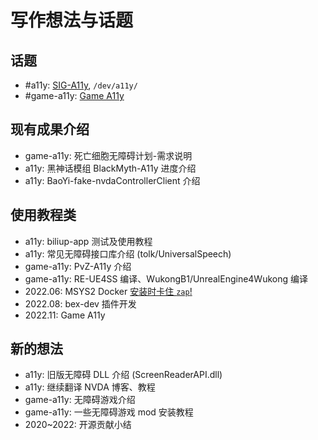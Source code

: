 # 写作想法与话题

## 话题

- #a11y: [SIG-A11y](https://github.com/sig-a11y), `/dev/a11y/`
- #game-a11y: [Game A11y](https://github.com/game-a11y)


## 现有成果介绍

- game-a11y: 死亡细胞无障碍计划-需求说明
- a11y: 黑神话模组 BlackMyth-A11y 进度介绍
- a11y: BaoYi-fake-nvdaControllerClient 介绍


## 使用教程类

- a11y: biliup-app 测试及使用教程
- a11y: 常见无障碍接口库介绍 (tolk/UniversalSpeech)
- game-a11y: PvZ-A11y 介绍
- game-a11y: RE-UE4SS 编译、WukongB1/UnrealEngine4Wukong 编译
- 2022.06: MSYS2 Docker [安装时卡住 `zap`!](https://github.com/inkydragon/msys2-mingw-w64/blob/main/Dockerfile#L23-L24)
- 2022.08: bex-dev 插件开发
- 2022.11: Game A11y


## 新的想法

- a11y: 旧版无障碍 DLL 介绍 (ScreenReaderAPI.dll)
- a11y: 继续翻译 NVDA 博客、教程
- game-a11y: 无障碍游戏介绍
- game-a11y: 一些无障碍游戏 mod 安装教程
- 2020~2022: 开源贡献小结
